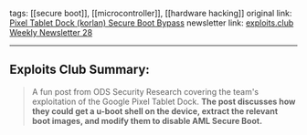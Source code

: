 tags: [[secure boot]], [[microcontroller]], [[hardware hacking]] 
original link:  [Pixel Tablet Dock (korlan) Secure Boot Bypass](https://oddsolutions.github.io/Pixel-Tablet-Dock-Secure-Boot-Bypass/?ref=blog.exploits.club)
newsletter link: [exploits.club Weekly Newsletter 28](https://blog.exploits.club/exploits-club-weekly-newsletter-28/)  

---
## Exploits Club Summary:
> A fun post from ODS Security Research covering the team's exploitation of the Google Pixel Tablet Dock. **The post discusses how they could get a u-boot shell on the device, extract the relevant boot images, and modify them to disable AML Secure Boot.** 